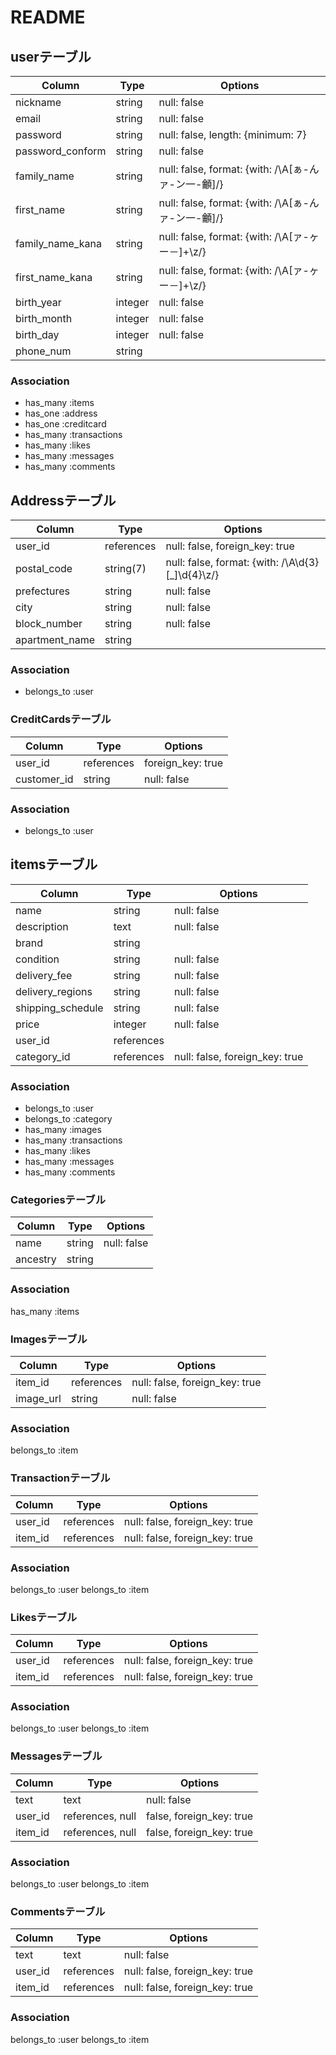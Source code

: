 # README


## userテーブル
|Column|Type|Options|
|------|----|-------|
|nickname|string|null: false|
|email|string|null: false|
|password|string|null: false, length: {minimum: 7}|
|password_conform|string|null: false|
|family_name|string|null: false, format: {with: /\A[ぁ-んァ-ン一-龥]/}|
|first_name|string|null: false, format: {with: /\A[ぁ-んァ-ン一-龥]/}|
|family_name_kana|string|null: false, format: {with: /\A[ァ-ヶー－]+\z/}|
|first_name_kana|string|null: false, format: {with: /\A[ァ-ヶー－]+\z/}|
|birth_year|integer|null: false|
|birth_month|integer|null: false|
|birth_day|integer|null: false|
|phone_num|string|

### Association
- has_many :items
- has_one :address
- has_one :creditcard
- has_many :transactions
- has_many :likes
- has_many :messages
- has_many :comments


## Addressテーブル
|Column|Type|Options|
|------|----|-------|
|user_id|references|null: false, foreign_key: true|
|postal_code|string(7)|null: false, format: {with: /\A\d{3}[_]\d{4}\z/}|
|prefectures|string|null: false|
|city|string|null: false|
|block_number|string|null: false|
|apartment_name|string|

### Association
- belongs_to :user



### CreditCardsテーブル
|Column|Type|Options|
|------|----|-------|
|user_id|references|foreign_key: true|
|customer_id|string|null: false|

### Association
- belongs_to :user



## itemsテーブル
|Column|Type|Options|
|------|----|-------|
|name|string|null: false|
|description|text|null: false|
|brand|string|
|condition|string|null: false|
|delivery_fee|string|null: false|
|delivery_regions|string|null: false|
|shipping_schedule|string|null: false|
|price|integer|null: false|
|user_id|references|
|category_id|references|null: false, foreign_key: true|

### Association
- belongs_to :user
- belongs_to :category
- has_many :images
- has_many :transactions
- has_many :likes
- has_many :messages
- has_many :comments


### Categoriesテーブル
|Column|Type|Options|
|------|----|-------|
|name|string|null: false|
|ancestry|string|

### Association
has_many :items



### Imagesテーブル
|Column|Type|Options|
|------|----|-------|
|item_id|references|null: false, foreign_key: true|
|image_url|string|null: false|

### Association
belongs_to :item



### Transactionテーブル
|Column|Type|Options|
|------|----|-------|
|user_id|references|null: false, foreign_key: true|
|item_id|references|null: false, foreign_key: true|

### Association
belongs_to :user
belongs_to :item



### Likesテーブル
|Column|Type|Options|
|------|----|-------|
|user_id|references|null: false, foreign_key: true|
|item_id|references|null: false, foreign_key: true|

### Association
belongs_to :user
belongs_to :item



### Messagesテーブル
|Column|Type|Options|
|------|----|-------|
|text|text|null: false|
|user_id|references, null|false, foreign_key: true|
|item_id|references, null|false, foreign_key: true|

### Association
belongs_to :user
belongs_to :item



### Commentsテーブル
|Column|Type|Options|
|------|----|-------|
|text|text|null: false|
|user_id|references|null: false, foreign_key: true|
|item_id|references|null: false, foreign_key: true|

### Association
belongs_to :user
belongs_to :item

